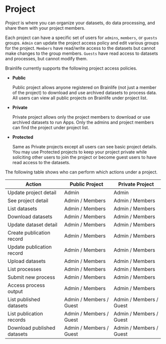 # Project

*Project* is where you can organize your datasets, do data processing, and share them with your project members.

Each project can have a specific set of users for `admins`, `members`, or `guests` groups. `Admin` can update the project access policy and edit various groups for the project. `Members` have read/write access to the datasets but cannot make changes to the group members. `Guests` have read access to datasets and processes, but cannot modify them.

Brainlife currently supports the following project access policies.

* **Public**

    Public project allows anyone registered on Brainlife (not just a member of the project) to download and use archived datasets to process data. All users can view all public projects on Brainlife under project list.

* **Private**

    Private project allows only the project members to download or use archived datasets to run Apps. Only the admins and project members can find the project under project list.

* **Protected**

    Same as Private projects except all users can see basic project details. You may use Protected projects to keep your project private while soliciting other users to join the project or become guest users to have read access to the datasets.

The following table shows who can perform which actions under a project.

| Action | Public Project | Private Project |
| ------------- | ------------- | ----- |
| Update project detail | Admin | Admin |
| See project detail | Admin / Members | Admin / Members |
| List datasets | Admin / Members | Admin / Members |
| Download datasets | Admin / Members | Admin / Members |
| Update dataset detail | Admin / Members | Admin / Members |
| Create publication record | Admin / Members | Admin / Members |
| Update publication record | Admin / Members | Admin / Members |
| Upload datasets | Admin / Members | Admin / Members |
| List processes | Admin / Members | Admin / Members |
| Submit new process | Admin / Members | Admin / Members |
| Access process output | Admin / Members | Admin / Members |
| List published datasets | Admin / Members / Guest | Admin / Members / Guest |
| List publication records | Admin / Members / Guest | Admin / Members / Guest |
| Download published datasets | Admin / Members / Guest | Admin / Members / Guest |
